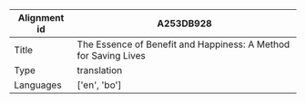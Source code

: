|Alignment id | A253DB928
| --- | --- 
|Title | The Essence of Benefit and Happiness: A Method for Saving Lives 
|Type | translation
|Languages | ['en', 'bo']